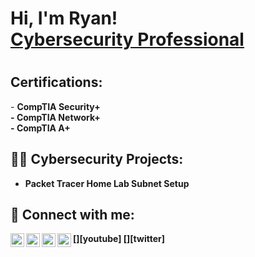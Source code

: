 <h1>Hi, I'm Ryan! <br/> 
  <a href="https://www.linkedin.com/in/Ryan-Kisner/"> Cybersecurity Professional</a><h1>

<h2> Certifications: </h2>
- <b>CompTIA Security+<br/> 
- <b>CompTIA Network+</br/>
- <b>CompTIA A+</b>

<h2>👨‍💻 Cybersecurity Projects:</h2>

- <b>Packet Tracer Home Lab Subnet Setup</b>
 



<h2> 🤳 Connect with me:</h2>

[<img align="left" alt="JoshMadakor | YouTube" width="22px" src="https://cdn.jsdelivr.net/npm/simple-icons@v3/icons/youtube.svg" />][youtube]
[<img align="left" alt="JoshMadakor | Twitter" width="22px" src="https://cdn.jsdelivr.net/npm/simple-icons@v3/icons/twitter.svg" />][twitter]
[<img align="left" alt="JoshMadakor | LinkedIn" width="22px" src="https://cdn.jsdelivr.net/npm/simple-icons@v3/icons/linkedin.svg" />][linkedin]
[<img align="left" alt="JoshMadakor | Instagram" width="22px" src="https://cdn.jsdelivr.net/npm/simple-icons@v3/icons/instagram.svg" />][instagram]

[instagram]: https://www.instagram.com/kisner.ryan/
[linkedin]: www.linkedin.com/in/ryan-kisner

<!--
- 🔭 I’m currently working on ...
- 🌱 I’m currently learning ...
- 👯 I’m looking to collaborate on ...
- 🤔 I’m looking for help with ...
- 💬 Ask me about ...
- 📫 How to reach me: ...
- 😄 Pronouns: ...
- ⚡ Fun fact: ...
-->
